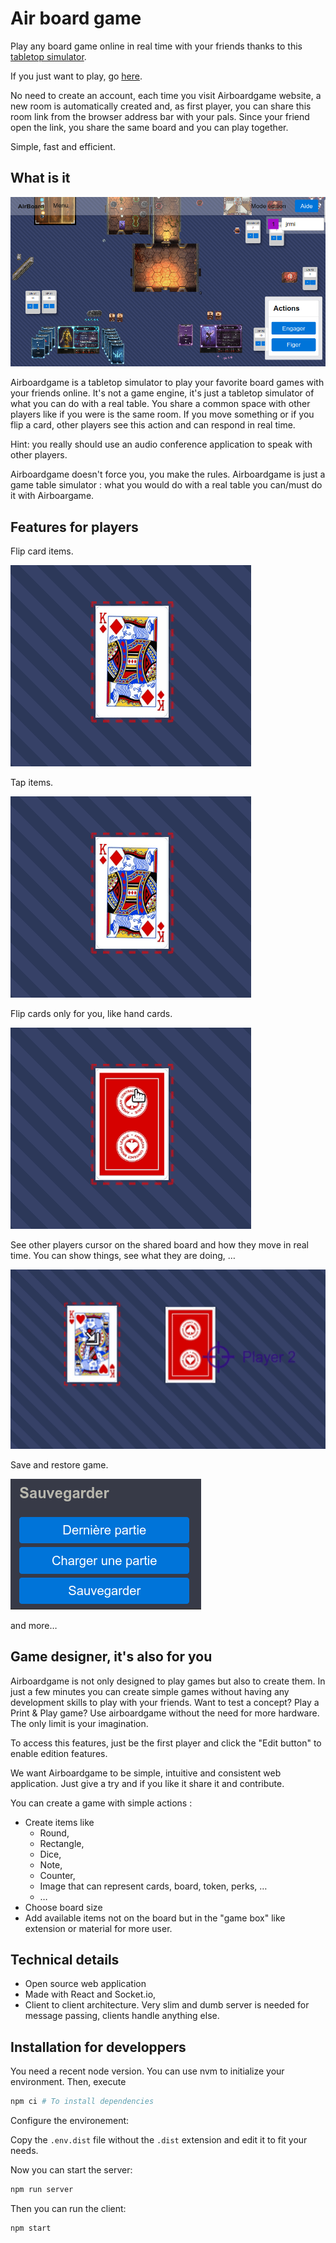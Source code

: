 # Air board game

Play any board game online in real time with your friends thanks to this [tabletop simulator](https://airboardgame.netlify.app).

If you just want to play, go [here](https://airboardgame.netlify.app).

No need to create an account, each time you visit Airboardgame website,
a new room is automatically created and, as first player,
you can share this room link from the browser address bar with your pals.
Since your friend open the link, you share the same board and you can play together.

Simple, fast and efficient.

## What is it

![In action](./public/screen.png)

Airboardgame is a tabletop simulator to play your favorite board games with your
friends online. It's not a game engine, it's just a tabletop simulator of what you can
do with a real table. You share a common space with other players like if you were is the same room.
If you move something or if you flip a card, other players see
this action and can respond in real time.

Hint: you really should use an audio conference application to speak with other players.

Airboardgame doesn't force you, you make the rules.
Airboardgame is just a game table simulator : what you would do with a real
table you can/must do it with Airboargame.

## Features for players

Flip card items.

![Load and save](./public/flip.gif)

Tap items.

![Load and save](./public/tap.gif)

Flip cards only for you, like hand cards.

![Load and save](./public/flipyou.gif)

See other players cursor on the shared board and how they move in real time.
You can show things, see what they are doing, …

![Load and save](./public/other.gif)

Save and restore game.

![Load and save](./public/loadsave.png)

and more…

## Game designer, it's also for you

Airboardgame is not only designed to play games but also to create them.
In just a few minutes you can create simple games without having any
development skills to play with your friends.
Want to test a concept? Play a Print & Play game? Use airboardgame without the need for more hardware.
The only limit is your imagination.

To access this features, just be the first player and click the "Edit button" to
enable edition features.

We want Airboardgame to be simple, intuitive and consistent web application.
Just give a try and if you like it share it and contribute.

You can create a game with simple actions :

- Create items like
  - Round,
  - Rectangle,
  - Dice,
  - Note,
  - Counter,
  - Image that can represent cards, board, token, perks, …
  - …
- Choose board size
- Add available items not on the board but in the "game box" like extension or material for more user.

## Technical details

- Open source web application
- Made with React and Socket.io,
- Client to client architecture. Very slim and dumb server is needed for
  message passing, clients handle anything else.
  
## Installation for developpers

You need a recent node version. You can use nvm to initialize your environment.
Then, execute

```sh
npm ci # To install dependencies
```

Configure the environement:

Copy the `.env.dist` file without the `.dist` extension and edit it to fit your
needs.

Now you can start the server:

```sh
npm run server
```

Then you can run the client:

```sh
npm start
```
